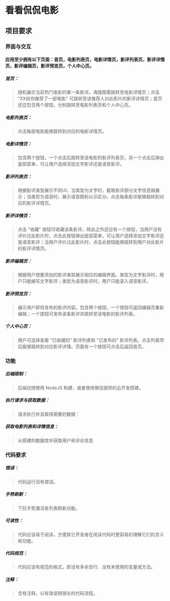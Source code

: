 # 看看侃侃电影
## 项目要求

### 界面与交互


#### 应用至少拥有以下页面：首页，电影列表页，电影详情页，影评列表页，影评详情页，影评编辑页，影评预览页，个人中心页。

##### 首页：
>随机展示当前热门电影的某一条影评。海报图需跳转至电影详情页；点击 "XX给你推荐了一部电影" 可跳转至该推荐人对此影片的影评详情页；首页还应包含两个按钮，分别跳转至电影列表页和个人中心页。

##### 电影列表页：
>点击每部电影能够跳转到对应的电影详情页。

##### 电影详情页：
>包含两个按钮，一个点击后跳转至该电影的影评列表页，另一个点击后弹出底部菜单，可让用户选择添加文字影评还是语音影评。

##### 影评列表页：
>根据影评类型展示不同UI，当类型为文字时，截取影评部分文字信息做展示；当类型为语音时，展示语音图标以示区分。点击每条影评能够跳转到对应的影评详情页。

##### 影评详情页：
>点击 "收藏" 按钮可收藏该条影评。除此之外还应有一个按钮，当用户没有评价过此影片时，点击此按钮弹出底部菜单，可让用户选择添加文字影评还是语音影评；当用户评价过此影片时，点击此按钮能够跳转到用户对此影片的影评详情页。

##### 影评编辑页：
>根据用户想要添加的影评类型展示相应的编辑界面。类型为文字影评时，用户只能编写文字影评；类型为语音影评时，用户只能录入语音影评。

##### 影评预览页：
>展示用户即将发布的影评内容。包含两个按钮，一个按钮可返回编辑页重新编辑；一个按钮可发布该条影评并跳转至该电影的影评列表。

##### 个人中心页：
>用户可选择查看 "已收藏的" 影评列表和 "已发布的" 影评列表。点击列表项后能够跳转到对应影评详情。页面有一个按钮可点击后返回首页。

### 功能

##### 后端限制：
>后端仅限使用 NodeJS 构建，或者使用微信提供的云开发搭建。

##### 执行请求与获取数据：
>请求执行并且取得需要的数据：

##### 获取电影列表和详情信息：
>从搭建的数据库中获取用户和评论信息

### 代码要求

##### 错误：
>代码运行没有错误。

##### 手势刷新：
>下拉手势激活各列表刷新功能。

##### 可读性：
>代码应该易于阅读，方便其它开发者在阅读代码时更容易的理解它们的含义和功能。

##### 代码规范：
>代码应该有规范的格式，即没有多余空行、没有未使用的变量或方法。

##### 注释：
>含有注释，以有效说明很长的代码流程。



